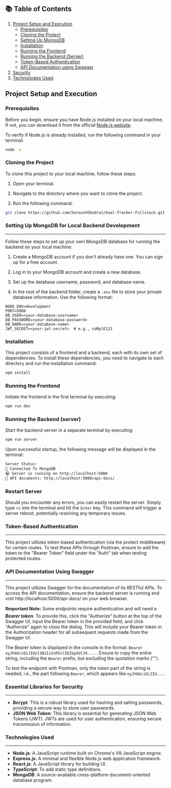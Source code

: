 ## 📚 Table of Contents



1. [Project Setup and Execution](#project-setup-and-execution)
   - [Prerequisites](#prerequisites)
   - [Cloning the Project](#cloning-the-project)
   - [Setting Up MongoDB](#setting-up-mongodb-for-local-backend-development)
   - [Installation](#installation)
   - [Running the Frontend](#running-the-frontend)
   - [Running the Backend (Server)](#running-the-backend-server)
   - [Token-Based Authentication](#token-based-authentication)
   - [API Documentation using Swagger](#api-documentation-using-swagger)
2. [Security](#essential-libraries-for-security)
3. [Technologies Used](#technologies-used)


## Project Setup and Execution


### Prerequisites

Before you begin, ensure you have Node.js installed on your local machine. If not, you can download it from the official [Node.js website](https://nodejs.org/).

To verify if Node.js is already installed, run the following command in your terminal:

```bash
node -v
```

### Cloning the Project

To clone this project to your local machine, follow these steps:

1. Open your terminal.

2. Navigate to the directory where you want to clone the project.

3. Run the following command:

```bash
git clone https://github.com/SoroushGhodrat/Goal-Tracker-Fullstack.git
```

### Setting Up MongoDB for Local Backend Development
---

Follow these steps to set up your own MongoDB database for running the backend on your local machine:

1. Create a MongoDB account if you don't already have one. You can sign up for a free account.

2. Log in to your MongoDB account and create a new database.

3. Set up the database username, password, and database name.

4. In the root of the backend folder, create a `.env` file to store your private database information. Use the following format:

```env
NODE_ENV=development
PORT=5000
DB_USER=<your-database-username>
DB_PASSWORD=<your-database-password>
DB_NAME=<your-database-name>
JWT_SECRET=<your-jwt-secret>  # e.g., saMplE123
```

### Installation
This project consists of a frontend and a backend, each with its own set of dependencies. To install these dependencies, you need to navigate to each directory and run the installation command: 
```bash
npm install
```


### Running the Frontend

Initiate the frontend in the first terminal by executing:
```bash
npm run dev
```


### Running the Backend (server)

Start the backend server in a separate terminal by executing:
```bash
npm run server
```
Upon successful startup, the following message will be displayed in the terminal:

```sh
Server Status:
🔌 Connected To MongoDB
🎧 Server is running on http://localhost:5000
📄 API documents: http://localhost:5000/api-docs/
```

### Restart Server

Should you encounter any errors, you can easily restart the server. Simply type `rs` into the terminal and hit the `Enter` key. This command will trigger a server reboot, potentially resolving any temporary issues.



### Token-Based Authentication

---

This project utilizes token-based authentication (via the protect middleware) for certain routes. To test these APIs through Postman, ensure to add the token to the "Bearer Token" field under the "Auth" tab when testing protected routes.

### API Documentation Using Swagger

---

This project utilizes Swagger for the documentation of its RESTful APIs. To access the API documentation, ensure the backend server is running and visit http://localhost:5000/api-docs/ on your web browser.

**❗Important Note:** Some endpoints require authentication and will need a **_Bearer token_**. To provide this, click the "Authorize" button at the top of the Swagger UI, input the Bearer token in the provided field, and click "Authorize" again to close the dialog. This will include your Bearer token in the Authorization header for all subsequent requests made from the Swagger UI.

The Bearer token is displayed in the console in the format:
`Bearer eyJhbGciOiJIUzI1NiIsInR5cCI6IkpXVCJ9....`. Ensure to copy the entire string, including the `Bearer` prefix, but excluding the quotation marks ("").

To test the endpoint with Postman, only the token part of the string is needed, i.e., the part following `Bearer`, which appears like `eyJhbGciOiJIU...`.

### Essential Libraries for Security

---

- **Bcrypt**: This is a robust library used for hashing and salting passwords, providing a secure way to store user passwords.
- **JSON Web Token**: This library is essential for generating JSON Web Tokens (JWT). JWTs are used for user authentication, ensuring secure transmission of information.

### Technologies Used

---

- **Node.js**: A JavaScript runtime built on Chrome's V8 JavaScript engine.
- **Express.js**: A minimal and flexible Node.js web application framework.
- **React.js**: A JavaScript library for building UI.
- **TypeScript**: To add static type definitions.
- **MongoDB**: A source-available cross-platform document-oriented database program.

